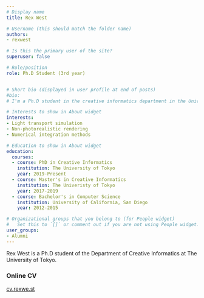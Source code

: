 ```yaml
---
# Display name
title: Rex West

# Username (this should match the folder name)
authors:
- rexwest

# Is this the primary user of the site?
superuser: false

# Role/position
role: Ph.D Student (3rd year)


# Short bio (displayed in user profile at end of posts)
#bio: 
# I'm a Ph.D student in the creative informatics department in the University of Tokyo

# Interests to show in About widget
interests:
- Light transport simulation
- Non-photorealistic rendering
- Numerical integration methods

# Education to show in About widget
education:
  courses:
  - course: PhD in Creative Informatics
    institution: The University of Tokyo
    year: 2019-Present
  - course: Master's in Creative Informatics
    institution: The Univeristy of Tokyo
    year: 2017-2019
  - course: Bachelor's in Computer Science
    institution: University of California, San Diego
    year: 2012-2015

# Organizational groups that you belong to (for People widget)
#   Set this to `[]` or comment out if you are not using People widget.
user_groups:
- Alumni
---
```



Rex West is a Ph.D student of the Department of Creative Informatics at The University of Tokyo.  

### Online CV
<a href="http://cv.rexwe.st/">cv.rexwe.st<a>







